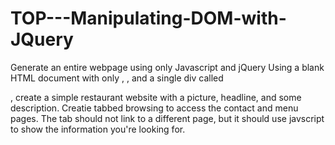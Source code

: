 # TOP---Manipulating-DOM-with-JQuery
Generate an entire webpage using only Javascript and jQuery
Using a blank HTML document with only <html>, <body>, and a single div called <div id="content">, create a simple restaurant website with a picture, headline, and some description. 
Creatie tabbed browsing to access the contact and menu pages. The tab should not link to a different page, but it should use javscript to show the information you're looking for. 
